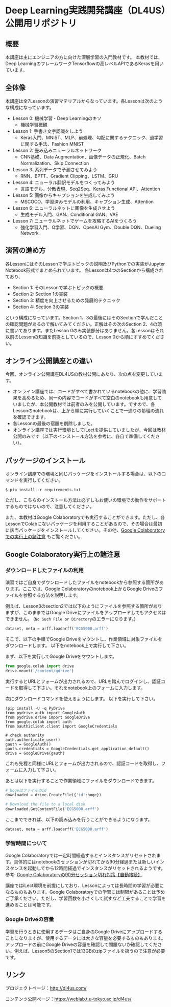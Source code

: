 # Deep Learning実践開発講座（DL4US）公開用リポジトリ

## 概要
本講座は主にエンジニアの方に向けた深層学習の入門教材です。
本教材では、Deep LearningのフレームワークTensorflowの高レベルAPIであるKerasを用いています。

## 全体像
本講座は全7Lessonの演習マテリアルからなっています。各Lessonは次のような構成になっています。

- Lesson 0: 機械学習・Deep Learningのキソ
  - 機械学習概観
- Lesson 1: 手書き文字認識をしよう
  - Keras入門、MNIST、MLP、前処理、勾配に関するテクニック、過学習に関する手法、Fashion MNIST
- Lesson 2: 畳み込みニューラルネットワーク
  - CNN基礎、Data Augmentation、画像データの正規化、Batch Normalization、Skip Connection
- Lesson 3: 系列データで予測させてみよう
  - RNN、BPTT、Gradient Clipping、LSTM、GRU
- Lesson 4: ニューラル翻訳モデルをつくってみよう
  - 言語モデル、分散表現、Seq2Seq、Keras Functional API、Attention
- Lesson 5: 画像からキャプションを生成してみよう
  - MSCOCO、学習済みモデルの利用、キャプション生成、Attention
- Lesson 6: ニューラルネットに画像を生成させよう
  - 生成モデル入門、GAN、Conditional GAN、VAE
- Lesson 7: ニューラルネットでゲームを攻略するAIをつくろう
  - 強化学習入門、Q学習、DQN、OpenAI Gym、Double DQN、Dueling Network
  
## 演習の進め方
各LessonにはそのLessonで学ぶトピックの説明及びPythonでの実装がJupyter Notebook形式でまとめられています。 各Lessonは4つのSectionから構成されており、

- Section 1: そのLessonで学ぶトピックの概要
- Section 2: Section 1の実装
- Section 3: 精度を向上させるための発展的テクニック
- Section 4: Section 3の実装

という構成になっています。Section 1、3の最後にはそのSectionで学んだことの確認問題があるので解いてみてください。正解はその次のSection 2、4の頭に書いてあります。またLesson 0のみ実装部分はありません。各Lessonはそれ以前のLessonの知識を前提としているので、Lesson 0から順にすすめてください。

## オンライン公開講座との違い
今回、オンライン公開講座DL4USの教材公開にあたり、次の点を変更しています。
* オンライン講座では、コードがすべて書かれているnotebookの他に、学習効果を高めるため、同一の内容でコードがすべて空白のnotebookも用意していましたが、本公開教材では前者のみを公開しています。ですので、各Lessonのnotebookは、上から順に実行していくことで一通りの処理の流れを確認できます。
* 各Lessonの最後の宿題を削除しました。
* オンライン講座では実行環境としてiLectを提供していましたが、今回は教材公開のみです（以下のインストール方法を参考に、各自で準備してください）。

## パッケージのインストール
オンライン講座での環境と同じパッケージをインストールする場合は、以下のコマンドを実行してください。

```$ pip install -r requirements.txt```

ただし、こちらのインストール方法は必ずしもお使いの環境での動作をサポートするものではないので、注意してください。

また、本教材はGoogle Colaboratoryでも実行することができます。ただし、各LessonでColabにないパッケージを利用することがあるので、その場合は最初に該当パッケージをインストールしてください。その他、[Google Colaboratoryでの実行上の諸注意](#google-colaboratory実行上の諸注意) もご覧ください。

## Google Colaboratory実行上の諸注意

### ダウンロードしたファイルの利用

演習ではご自身でダウンロードしたファイルをnotebookから参照する箇所があります。ここでは、Google Colaboratoryのnotebook上からGoogle Driveのファイルを参照する方法を説明します。

例えば、Lesson3のsection2では以下のようにファイルを参照する箇所がありますが、このままではGoogle Driveにファイルをアップロードしてもアクセスはできません。
(`No Such File or Directory`のエラーになります。)

```python
dataset, meta = arff.loadarff('ECG5000.arff')
```

そこで、以下の手順でGoogle Driveをマウントし、作業領域に対象ファイルをダウンロードします。
以下をnotebook上で実行して下さい。

まず、以下を実行してGoogle Driveをマウントします。

```python
from google.colab import drive
drive.mount('/content/gdrive')
```

実行するとURLとフォームが出力されるので、URLを踏んでログインし、認証コードを取得して下さい。それをnotebook上のフォームに入力します。

次にダウンロードコマンドを使えるようにします。
以下を実行して下さい。

```pythhon
!pip install -U -q PyDrive
from pydrive.auth import GoogleAuth
from pydrive.drive import GoogleDrive
from google.colab import auth
from oauth2client.client import GoogleCredentials

# check authority
auth.authenticate_user()
gauth = GoogleAuth()
gauth.credentials = GoogleCredentials.get_application_default()
drive = GoogleDrive(gauth)
```

これも先程と同様にURLとフォームが出力されるので、認証コードを取得し、フォームに入力して下さい。

あとは以下を実行することで作業領域にファイルをダウンロードできます。

```python
# hogeはファイルのid
downloaded = drive.CreateFile({'id':hoge})

# Download the file to a local disk
downloaded.GetContentFile('ECG5000.arff')
```

ここまでできれば、以下の読み込みを行うことができるようになります。

```python
dataset, meta = arff.loadarff('ECG5000.arff')
```

### 学習時間について

Google Colaboratoryでは一定時間経過するとインスタンスがリセットされます。具体的にはnotebookのセッションが切れてから90分経過または新しいインスタンスを起動してから12時間経過でインスタンスがリセットされるようです。参考: [Google Colaboratoryの90分セッション切れ対策【自動接続】](https://qiita.com/enmaru/items/2770df602dd7778d4ce6)

講座ではiLect環境を前提にしており、Lessonによっては長時間の学習が必要になるものもあります。Google Colaboratoryでの学習には制限があることは予めご了承ください。ただし、学習回数を小さくして試すなど工夫することで学習を進めることは可能です。

### Google Driveの容量

学習を行うときに使用するデータはご自身のGoogle Driveにアップロードすることになりますが、使用するデータには大きな容量を必要するものもあります。アップロードの前にGoogle Driveの容量を確認して問題ないか確認してください。例えば、Lesson5のSection1では13GBのzipファイルを扱うので注意が必要です。

## リンク
プロジェクトページ：http://dl4us.com/

コンテンツ公開ページ：https://weblab.t.u-tokyo.ac.jp/dl4us/
